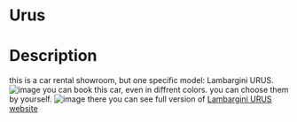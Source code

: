 # Urus
# **Description**<br>
this is a car rental showroom, but one specific model: Lambargini URUS.
![image](https://github.com/user-attachments/assets/4172a2ee-18fc-4cbb-9eda-b6893c255bd2)
you can book this car, even in diffrent colors. you can choose them by yourself.
![image](https://github.com/user-attachments/assets/6d95033b-53a5-4aff-8299-b79aee22e703)
there you can see full version of [Lambargini URUS website](http://127.0.0.1:5500/index.html)

